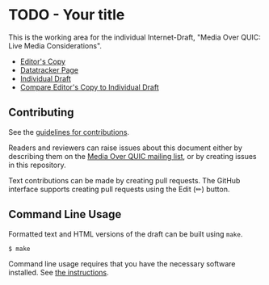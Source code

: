 # TODO - Your title

This is the working area for the individual Internet-Draft, "Media Over QUIC: Live Media Considerations".

* [Editor's Copy](https://SpencerDawkins.github.io/moq-live-media-considerations/#go.draft-dawkins-moq-live-media-considerations.html)
* [Datatracker Page](https://datatracker.ietf.org/doc/draft-dawkins-moq-live-media-considerations)
* [Individual Draft](https://datatracker.ietf.org/doc/html/draft-dawkins-moq-live-media-considerations)
* [Compare Editor's Copy to Individual Draft](https://SpencerDawkins.github.io/moq-live-media-considerations/#go.draft-dawkins-moq-live-media-considerations.diff)

## Contributing

See the [guidelines for contributions](https://github.com/SpencerDawkins/moq-live-media-considerations/blob/main/CONTRIBUTING.md).

Readers and reviewers can raise issues about this document either by describing them on the [Media Over QUIC  mailing list](mailto:moq@ietf.org), or by creating issues in this repository. 

Text contributions can be made by creating pull requests.
The GitHub interface supports creating pull requests using the Edit (✏) button.

## Command Line Usage

Formatted text and HTML versions of the draft can be built using `make`.

```sh
$ make
```

Command line usage requires that you have the necessary software installed.  See
[the instructions](https://github.com/martinthomson/i-d-template/blob/main/doc/SETUP.md).

